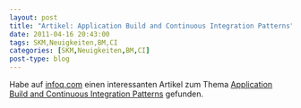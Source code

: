 ```yaml
---
layout: post
title: "Artikel: Application Build and Continuous Integration Patterns"
date: 2011-04-16 20:43:00
tags: SKM,Neuigkeiten,BM,CI
categories: [SKM,Neuigkeiten,BM,CI]
post-type: blog
---
```

Habe auf <a href="http://www.infoq.com">infoq.com</a> einen interessanten Artikel zum Thema <a href="http://www.infoq.com/news/2011/04/build-ci-patterns">Application Build and Continuous Integration Patterns</a> gefunden.
